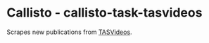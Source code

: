 Callisto - callisto-task-tasvideos
==================================

Scrapes new publications from [TASVideos](http://tasvideos.org/).
